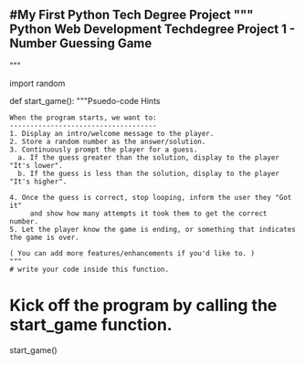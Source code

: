 #My First Python Tech Degree Project 
"""
Python Web Development Techdegree
Project 1 - Number Guessing Game
--------------------------------


"""

import random


def start_game():
    """Psuedo-code Hints
    
    When the program starts, we want to:
    ------------------------------------
    1. Display an intro/welcome message to the player.
    2. Store a random number as the answer/solution.
    3. Continuously prompt the player for a guess.
      a. If the guess greater than the solution, display to the player "It's lower".
      b. If the guess is less than the solution, display to the player "It's higher".
    
    4. Once the guess is correct, stop looping, inform the user they "Got it"
         and show how many attempts it took them to get the correct number.
    5. Let the player know the game is ending, or something that indicates the game is over.
    
    ( You can add more features/enhancements if you'd like to. )
    """
    # write your code inside this function.



# Kick off the program by calling the start_game function.
start_game()